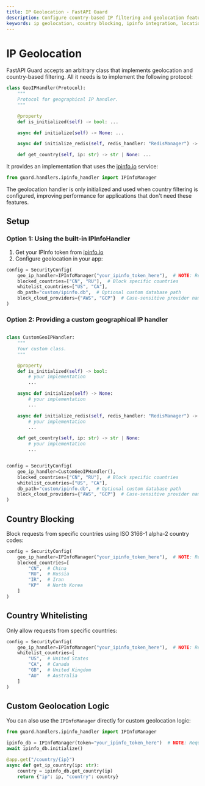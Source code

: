 ```yaml
---
title: IP Geolocation - FastAPI Guard
description: Configure country-based IP filtering and geolocation features using IPInfo's database in FastAPI Guard
keywords: ip geolocation, country blocking, ipinfo integration, location filtering
---
```


# IP Geolocation

FastAPI Guard accepts an arbitrary class that implements geolocation and country-based filtering. All it needs is to implement the following protocol:

```python
class GeoIPHandler(Protocol):
    """
    Protocol for geographical IP handler.
    """

    @property
    def is_initialized(self) -> bool: ...

    async def initialize(self) -> None: ...

    async def initialize_redis(self, redis_handler: "RedisManager") -> None: ...

    def get_country(self, ip: str) -> str | None: ...
```

It provides an implementation that uses the [ipinfo.io](https://ipinfo.io/signup) service:

```python
from guard.handlers.ipinfo_handler import IPInfoManager
```

The geolocation handler is only initialized and used when country filtering is configured, improving performance for applications that don't need these features.

## Setup

### Option 1: Using the built-in IPInfoHandler

1. Get your IPInfo token from [ipinfo.io](https://ipinfo.io/signup)
2. Configure geolocation in your app:

```python
config = SecurityConfig(
    geo_ip_handler=IPInfoManager("your_ipinfo_token_here"),  # NOTE: Required when using country filtering
    blocked_countries=["CN", "RU"],  # Block specific countries
    whitelist_countries=["US", "CA"],
    db_path="custom/ipinfo.db",  # Optional custom database path
    block_cloud_providers={"AWS", "GCP"}  # Case-sensitive provider names
)
```

### Option 2: Providing a custom geographical IP handler

```python

class CustomGeoIPHandler:
    """
    Your custom class.
    """

    @property
    def is_initialized(self) -> bool:
        # your implementation
        ...

    async def initialize(self) -> None:
        # your implementation
        ...

    async def initialize_redis(self, redis_handler: "RedisManager") -> None:
        # your implementation
        ...

    def get_country(self, ip: str) -> str | None:
        # your implementation
        ...


config = SecurityConfig(
    geo_ip_handler=CustomGeoIPHandler(),
    blocked_countries=["CN", "RU"],  # Block specific countries
    whitelist_countries=["US", "CA"],
    db_path="custom/ipinfo.db",  # Optional custom database path
    block_cloud_providers={"AWS", "GCP"}  # Case-sensitive provider names
)
```

## Country Blocking

Block requests from specific countries using ISO 3166-1 alpha-2 country codes:

```python
config = SecurityConfig(
    geo_ip_handler=IPInfoManager("your_ipinfo_token_here"),  # NOTE: Required when using country filtering
    blocked_countries=[
        "CN",  # China
        "RU",  # Russia
        "IR",  # Iran
        "KP"   # North Korea
    ]
)
```

## Country Whitelisting

Only allow requests from specific countries:

```python
config = SecurityConfig(
    geo_ip_handler=IPInfoManager("your_ipinfo_token_here"),  # NOTE: Required when using country filtering
    whitelist_countries=[
        "US",  # United States
        "CA",  # Canada
        "GB",  # United Kingdom
        "AU"   # Australia
    ]
)
```

## Custom Geolocation Logic

You can also use the `IPInfoManager` directly for custom geolocation logic:

```python
from guard.handlers.ipinfo_handler import IPInfoManager

ipinfo_db = IPInfoManager(token="your_ipinfo_token_here")  # NOTE: Required when using custom geolocation
await ipinfo_db.initialize()

@app.get("/country/{ip}")
async def get_ip_country(ip: str):
    country = ipinfo_db.get_country(ip)
    return {"ip": ip, "country": country}
```